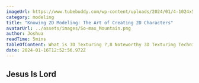 ```yaml
---
imageUrl: https://www.tubebuddy.com/wp-content/uploads/2024/01/4-1024x576.jpg
category: modeling
title: "Knowing 2D Modeling: The Art of Creating 2D Characters"
avatarUrl: ../assets/images/So-max_Mountain.png
author: Joshua
readTime: 5mins
tableOfContent: What is 3D Texturing ?,8 Noteworthy 3D Texturing Techniques , Wrapping Up
date: 2024-01-16T12:52:56.972Z
---
```

## Jesus Is Lord